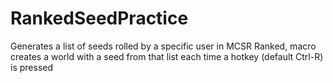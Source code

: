 # RankedSeedPractice
Generates a list of seeds rolled by a specific user in MCSR Ranked, macro creates a world with a seed from that list each time a hotkey (default Ctrl-R) is pressed
